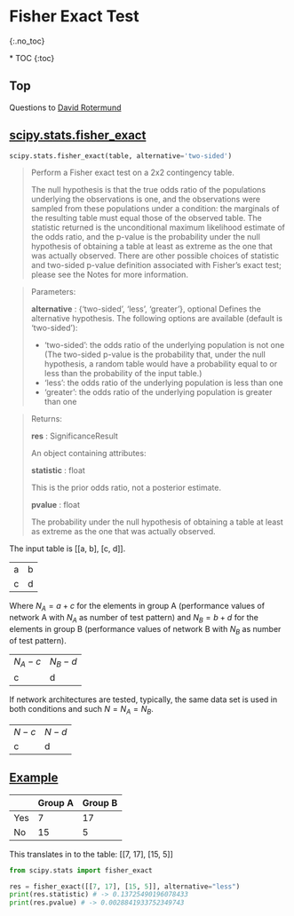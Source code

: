 # Fisher Exact Test
{:.no_toc}

<nav markdown="1" class="toc-class">
* TOC
{:toc}
</nav>

## Top


Questions to [David Rotermund](mailto:davrot@uni-bremen.de)


## [scipy.stats.fisher_exact](https://docs.scipy.org/doc/scipy/reference/generated/scipy.stats.fisher_exact.html)

```python
scipy.stats.fisher_exact(table, alternative='two-sided')
```

> Perform a Fisher exact test on a 2x2 contingency table.
> 
> The null hypothesis is that the true odds ratio of the populations underlying the observations is one, and the observations were sampled from these populations under a condition: the marginals of the resulting table must equal those of the observed table. The statistic returned is the unconditional maximum likelihood estimate of the odds ratio, and the p-value is the probability under the null hypothesis of obtaining a table at least as extreme as the one that was actually observed. There are other possible choices of statistic and two-sided p-value definition associated with Fisher’s exact test; please see the Notes for more information.

> Parameters:
>
> **alternative** : {‘two-sided’, ‘less’, ‘greater’}, optional
> Defines the alternative hypothesis. The following options are available (default is ‘two-sided’):
> 
> * ‘two-sided’: the odds ratio of the underlying population is not one (The two-sided p-value is the probability that, under the null hypothesis, a random table would have a probability equal to or less than the probability of the input table.)
> * ‘less’: the odds ratio of the underlying population is less than one 
> * ‘greater’: the odds ratio of the underlying population is greater than one

> Returns:
> 
> **res** : SignificanceResult
> 
> An object containing attributes:
> 
> **statistic** : float
> 
> This is the prior odds ratio, not a posterior estimate.
> 
> **pvalue** : float
> 
> The probability under the null hypothesis of obtaining a table at least as extreme as the one that was actually observed.

The input table is [[a, b], [c, d]]. 

|||
|---|---|
|a| b |
|c|d|

Where $N_A = a + c$ for the elements in group A (performance values of network A with $N_A$ as number of test pattern) and $N_B = b + d$ for the elements in group B (performance values of network B with $N_B$ as number of test pattern). 

|||
|---|---|
|$N_A - c$| $N_B-d$ |
|c|d|


If network architectures are tested, typically, the same data set is used in both conditions and such $N = N_A = N_B$. 

|||
|---|---|
|$N - c$| $N - d$ |
|c|d|


## [Example](https://docs.scipy.org/doc/scipy/reference/generated/scipy.stats.fisher_exact.html)

||Group A|Group B|
|---|---|---|
|Yes| 7 | 17 |
|No| 15| 5|

This translates in to the table: [[7, 17], [15, 5]]


```python
from scipy.stats import fisher_exact

res = fisher_exact([[7, 17], [15, 5]], alternative="less")
print(res.statistic) # -> 0.13725490196078433
print(res.pvalue) # -> 0.0028841933752349743
```



